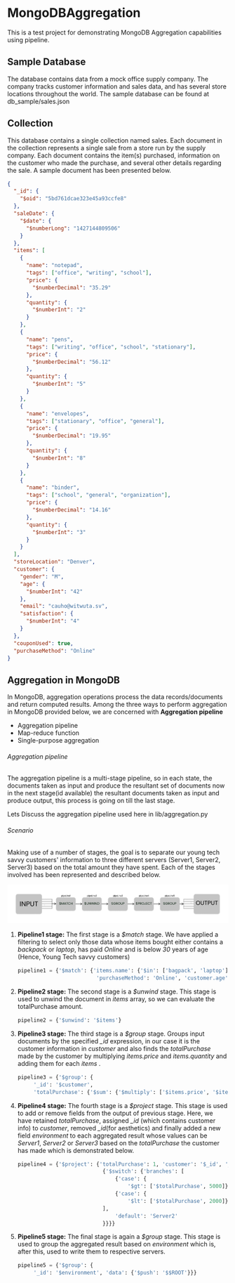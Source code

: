 # MongoDBAggregation

This is a test project for demonstrating MongoDB Aggregation capabilities using pipeline.

## Sample Database

The database contains data from a mock office supply company. The company tracks customer information and sales data, and has several store locations throughout the world. The sample database can be found at db_sample/sales.json

## Collection

This database contains a single collection named sales. Each document in the collection represents a single sale from a store run by the supply company. Each document contains the item(s) purchased, information on the customer who made the purchase, and several other details regarding the sale. A sample document has been presented below.

```json
{
  "_id": {
    "$oid": "5bd761dcae323e45a93ccfe8"
  },
  "saleDate": {
    "$date": {
      "$numberLong": "1427144809506"
    }
  },
  "items": [
    {
      "name": "notepad",
      "tags": ["office", "writing", "school"],
      "price": {
        "$numberDecimal": "35.29"
      },
      "quantity": {
        "$numberInt": "2"
      }
    },
    {
      "name": "pens",
      "tags": ["writing", "office", "school", "stationary"],
      "price": {
        "$numberDecimal": "56.12"
      },
      "quantity": {
        "$numberInt": "5"
      }
    },
    {
      "name": "envelopes",
      "tags": ["stationary", "office", "general"],
      "price": {
        "$numberDecimal": "19.95"
      },
      "quantity": {
        "$numberInt": "8"
      }
    },
    {
      "name": "binder",
      "tags": ["school", "general", "organization"],
      "price": {
        "$numberDecimal": "14.16"
      },
      "quantity": {
        "$numberInt": "3"
      }
    }
  ],
  "storeLocation": "Denver",
  "customer": {
    "gender": "M",
    "age": {
      "$numberInt": "42"
    },
    "email": "cauho@witwuta.sv",
    "satisfaction": {
      "$numberInt": "4"
    }
  },
  "couponUsed": true,
  "purchaseMethod": "Online"
}
```

## Aggregation in MongoDB

In MongoDB, aggregation operations process the data records/documents and return computed results. Among the three ways to perform aggregation in MongoDB provided below, we are concerned with **Aggregation pipeline**

- Aggregation pipeline
- Map-reduce function
- Single-purpose aggregation

###### Aggregation pipeline

The aggregation pipeline is a multi-stage pipeline, so in each state, the documents taken as input and produce the resultant set of documents now in the next stage(id available) the resultant documents taken as input and produce output, this process is going on till the last stage.

Lets Discuss the aggregation pipeline used here in lib/aggregation.py

###### Scenario

Making use of a number of stages, the goal is to separate our young tech savvy customers' information to three different servers (Server1, Server2, Server3) based on the total amount they have spent. Each of the stages involved has been represented and described below.

![Aggregation Pipeline Diagram](https://github.com/Mgajurel/MongoDBAggregation/blob/main/resources/daigram.png)

1. **Pipeline1 stage:**
   The first stage is a _$match_ stage. We have applied a filtering to select only those data whose items bought either
   contains a _backpack_ or _laptop_, has paid _Online_ and is below _30_ years of age (Hence, Young Tech savvy customers)

   ```python
   pipeline1 = {'$match': {'items.name': {'$in': ['bagpack', 'laptop']},
                            'purchaseMethod': 'Online', 'customer.age': {'$lt': 30}}}
   ```

2. **Pipeline2 stage:**
   The second stage is a _$unwind_ stage. This stage is used to unwind the document in _items_ array, so we can evaluate the
   totalPurchase amount.

   ```python
   pipeline2 = {'$unwind': '$items'}
   ```

3. **Pipeline3 stage:**
   The third stage is a _$group_ stage. Groups input documents by the specified _\_id_ expression, in our case it is the customer information in _customer_ and also finds the _totalPurchase_ made by the customer by multiplying _items.price_ and _items.quantity_ and adding them for each _items_ .

   ```python
   pipeline3 = {'$group': {
        '_id': '$customer',
        'totalPurchase': {'$sum': {'$multiply': ['$items.price', '$items.quantity']}}}}
   ```

4. **Pipeline4 stage:**
   The fourth stage is a _$project_ stage. This stage is used to add or remove fields from the output of previous stage.
   Here, we have retained _totalPurchase_, assigned _\_id_ (which contains customer info) to _customer_, removed _\_id_(for aesthetics) and finally added a new field _environment_ to each aggregated result whose values can be _Server1_, _Server2_ or _Server3_ based on the _totalPurchase_ the customer has made which is demonstrated below.

   ```python
   pipeline4 = {'$project': {'totalPurchase': 1, 'customer': '$_id', '_id': 0, 'environment':
                              {'$switch': {'branches': [
                                  {'case': {
                                      '$gt': ['$totalPurchase', 5000]}, 'then': 'Server1'},
                                  {'case': {
                                      '$lt': ['$totalPurchase', 2000]}, 'then': 'Server3'},
                              ],
                                  'default': 'Server2'
                              }}}}
   ```

5. **Pipeline5 stage:**
   The final stage is again a _$group_ stage. This stage is used to group the aggregated result based on _environment_ which is, after this, used to write them to respective servers.

   ```python
   pipeline5 = {'$group': {
        '_id': '$environment', 'data': {'$push': '$$ROOT'}}}
   ```

